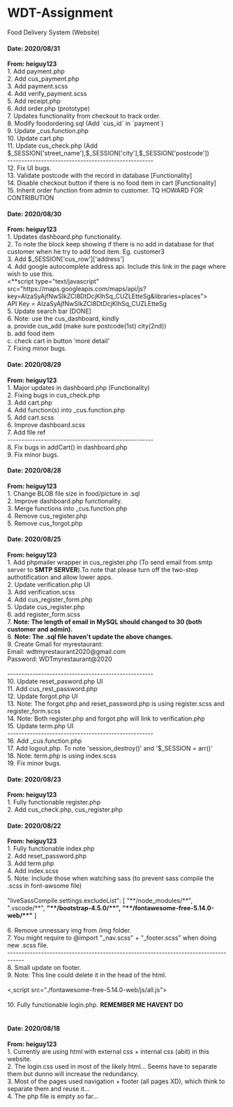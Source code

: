 # WDT-Assignment
Food Delivery System (Website)

<h4>Date: 2020/08/31</h4>
<b>From: heiguy123</b><br>
1. Add payment.php<br>
2. Add cus_payment.php<br>
3. Add payment.scss <br>
4. Add verify_payment.scss <br>
5. Add receipt.php <br>
6. Add order.php (prototype) <br>
7. Updates functionality from checkout to track order. <br>
8. Modify foodordering.sql (Add `cus_id` in `payment`)<br>
9. Update _cus.function.php<br>
10. Update cart.php<br>
11. Update cus_check.php (Add $_SESSION['street_name'],$_SESSION['city'],$_SESSION['postcode'])<br>
----------------------------------------------------<br>
12. Fix UI bugs.<br>
13. Validate postcode with the record in database [Functionality]<br>
14. Disable checkout button if there is no food item in cart [Functionality]<br>
15. Inherit order function from admin to customer. TQ HOWARD FOR CONTRIBUTION <br>

<h4>Date: 2020/08/30</h4>
<b>From: heiguy123</b><br>
1. Updates dashboard.php functionality.<br>
2. To note the block keep showing if there is no add in database for that customer when he try to add food item. Eg. customer3<br>
3. Add $_SESSION['cus_row']['address'] <br>
4. Add google autocomplete address api. Include this link in the page where wish to use this.<br>
<**script type="text/javascript" src="https://maps.googleapis.com/maps/api/js?key=AIzaSyAjfNwSIkZCl8DtDcjKlhSq_CUZLEtteSg&libraries=places"></**script><br>
API Key = AIzaSyAjfNwSIkZCl8DtDcjKlhSq_CUZLEtteSg<br>
5. Update search bar [DONE]<br>
6. Note: use the cus_dashboard, kindly <br>
        a. provide cus_add (make sure postcode(1st) city(2nd))<br>
        b. add food item<br>
        c. check cart in button 'more detail'<br>
7. Fixing minor bugs. <br>


<h4>Date: 2020/08/29</h4>
<b>From: heiguy123</b><br>
1. Major updates in dashboard.php (Functionality)<br>
2. Fixing bugs in cus_check.php<br>
3. Add cart.php<br>
4. Add function(s) into _cus.function.php<br>
5. Add cart.scss <br>
6. Improve dashboard.scss <br>
7. Add file ref<br>
----------------------------------------------------<br>
8. Fix bugs in addCart() in dashboard.php<br>
9. Fix minor bugs.<br>

<h4>Date: 2020/08/28</h4>
<b>From: heiguy123</b><br>
1. Change BLOB file size in food/picture in .sql<br>
2. Improve dashboard.php functionality.<br>
3. Merge functions into _cus.function.php<br>
4. Remove cus_register.php<br>
5. Remove cus_forgot.php <br>

<h4>Date: 2020/08/25</h4>
<b>From: heiguy123</b><br>
1. Add phpmailer wrapper in cus_register.php (To send email from smtp server to <b>SMTP SERVER</b>).To note that please turn off the two-step authotification and allow lower apps.<br>
2. Update verification.php UI<br>
3. Add verification.scss<br>
4. Add cus_register_form.php<br>
5. Update cus_register.php<br>
6. add register_form.scss<br>
7. <b>Note: The length of email in MySQL should changed to 30 (both customer and admin).</b><br>
8. <b>Note: The .sql file haven't update the above changes.</b><br>
9. Create Gmail for myrestaurant:<br>
Email: wdtmyrestaurant2020@gmail.com<br>
Password: WDTmyrestaurant@2020<br><br>
----------------------------------------------------<br>
10. Update reset_pasword.php UI<br>
11. Add cus_rest_password.php<br>
12. Update forgot.php UI <br>
13. Note: The forgot.php and reset_password.php is using register.scss and register_form.scss<br>
14. Note: Both register.php and forgot.php will link to verification.php<br>
15. Update term.php UI<br>
----------------------------------------------------<br>
16. Add _cus.function.php<br>
17. Add logout.php. To note 'session_destroy()' and '$_SESSION = arr()'<br>
18. Note: term.php is using index.scss<br>
19. Fix minor bugs.<br>

<h4>Date: 2020/08/23</h4>
<b>From: heiguy123</b><br>
1. Fully functionable register.php<br>
2. Add cus_check.php, cus_register.php<br>

<h4>Date: 2020/08/22</h4>
<b>From: heiguy123</b><br>
1. Fully functionable index.php<br>
2. Add reset_password.php<br>
3. Add term.php<br>
4. Add index.scss<br>
5. Note: Include those when watching sass (to prevent sass compile the .scss in font-awsome file)<br>
<br>"liveSassCompile.settings.excludeList": [
        "**/node_modules/**",
        ".vscode/**",
        <b>"**/bootstrap-4.5.0/**",</b>
        <b>"**/fontawesome-free-5.14.0-web/**"</b>
]<br><br>
6. Remove unnessary img from /img folder.<br>
7. You might require to @import "_nav.scss" + "_footer.scss" when doing new .scss file.<br>
------------------------------------------------------------------------------------<br>
8. Small update on footer.<br>
9. Note: This line could delete it in the head of the html. <br><br>
<,script src="./fontawesome-free-5.14.0-web/js/all.js"></,script><br><br>
10. Fully functionable login.php. <b>REMEMBER ME HAVENT DO</b><br>

<br>

<h4>Date: 2020/08/18</h4>
<b>From: heiguy123</b><br>
1. Currently are using html with external css + internal css (abit) in this website.<br>
2. The login.css used in most of the likely html... Seems have to separate them but dunno will increase the redundancy.<br>
3. Most of the pages used navigation + footer (all pages XD), which think to separate them and reuse it...<br>
4. The php file is empty so far...